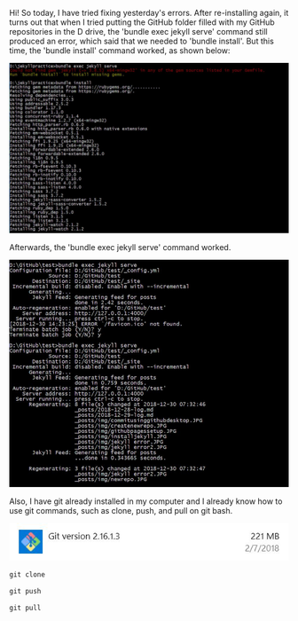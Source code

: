 Hi! So today, I have tried fixing yesterday's errors. After re-installing again,
it turns out that when I tried putting the GitHub folder filled with my GitHub repositories
in the D drive, the 'bundle exec jekyll serve' command still produced an error,
which said that we needed to 'bundle install'. But this time, the 'bundle install'
command worked, as shown below:

![img](https://raw.githubusercontent.com/nardienapratama/extra182/master/img/bundleinstall.JPG)

Afterwards, the 'bundle exec jekyll serve' command worked.

![img](https://raw.githubusercontent.com/nardienapratama/extra182/master/img/bundle%20exec%20jekyll%20serve.JPG)

Also, I have git already installed in my computer and I already know how to use git commands, such as clone, push, and pull on git bash.

![img](https://raw.githubusercontent.com/nardienapratama/extra182/master/img/gitinstalled.JPG)

```
git clone
```

```
git push
```

```
git pull
```
